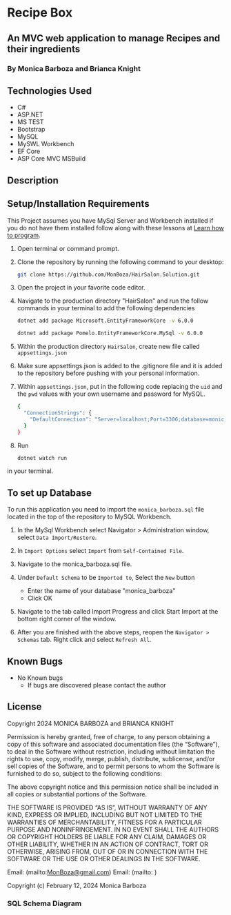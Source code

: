 # Recipe Box

## An MVC web application to manage  Recipes and their ingredients

### By Monica Barboza and Brianca Knight

## Technologies Used

* C#
* ASP.NET
* MS TEST
* Bootstrap
* MySQL
* MySWL Workbench
* EF Core
* ASP Core MVC MSBuild

## Description

## Setup/Installation Requirements

This Project assumes you have MySql Server and Workbench  installed if you do not have them installed follow along with these lessons at
[Learn how to program](https://full-time.learnhowtoprogram.com/c-and-net/getting-started-with-c/installing-and-configuring-mysql).

1. Open terminal or command prompt.
2. Clone the repository by running the following command to your desktop:

    ```bash
    git clone https://github.com/MonBoza/HairSalon.Solution.git
     ```

3. Open the project in your favorite code editor.

4. Navigate to the production directory "HairSalon" and run the follow commands in your terminal to add the following dependencies

    ```bash
    dotnet add package Microsoft.EntityFrameworkCore -v 6.0.0
    ```

    ```bash
    dotnet add package Pomelo.EntityFrameworkCore.MySql -v 6.0.0
    ```

5. Within the production directory `HairSalon`, create new file called `appsettings.json`

6. Make sure appsettings.json is added to the .gitignore file and it is added to the repository before pushing with your personal information.

7. Within `appsettings.json`, put in the following code replacing the `uid` and the `pwd` values with your own username and password for MySQL.

    ```bash
    {
      "ConnectionStrings": {
        "DefaultConnection": "Server=localhost;Port=3306;database=monica_barboza;uid=[YOUR-USER-HERE];pwd=[YOUR-PASSWORD-HERE];"
      }
    }
    ```

8. Run

    ```bash
    dotnet watch run
    ```
  
in your terminal.

## To set up Database

To run this application you need to import the `monica_barboza.sql` file located in the top of the repository to MySQL Workbench.

1. In the MySql Workbench select Navigator > Administration window, select `Data Import/Restore`.

2. In `Import Options` select `Import` from `Self-Contained File`.

3. Navigate to the monica_barboza.sql file.

4. Under `Default Schema` to be `Imported to`, Select the `New` button
    * Enter the name of your database "monica_barboza"
    * Click OK

5. Navigate to the tab called Import Progress and click Start Import at the bottom right corner of the window.

6. After you are finished with the above steps, reopen the `Navigator > Schemas` tab. Right click and select `Refresh All`.

## Known Bugs

* No Known bugs
  * If bugs are discovered please contact the author

## License

Copyright 2024 MONICA BARBOZA and BRIANCA KNIGHT

Permission is hereby granted, free of charge, to any person obtaining a copy of this software and associated documentation files (the “Software”), to deal in the Software without restriction, including without limitation the rights to use, copy, modify, merge, publish, distribute, sublicense, and/or sell copies of the Software, and to permit persons to whom the Software is furnished to do so, subject to the following conditions:

The above copyright notice and this permission notice shall be included in all copies or substantial portions of the Software.

THE SOFTWARE IS PROVIDED “AS IS”, WITHOUT WARRANTY OF ANY KIND, EXPRESS OR IMPLIED, INCLUDING BUT NOT LIMITED TO THE WARRANTIES OF MERCHANTABILITY, FITNESS FOR A PARTICULAR PURPOSE AND NONINFRINGEMENT. IN NO EVENT SHALL THE AUTHORS OR COPYRIGHT HOLDERS BE LIABLE FOR ANY CLAIM, DAMAGES OR OTHER LIABILITY, WHETHER IN AN ACTION OF CONTRACT, TORT OR OTHERWISE, ARISING FROM, OUT OF OR IN CONNECTION WITH THE SOFTWARE OR THE USE OR OTHER DEALINGS IN THE SOFTWARE.

Email: (mailto:<MonBoza@gmail.com>)
Email: (mailto: )

Copyright (c) February 12, 2024 Monica Barboza

### SQL Schema Diagram
